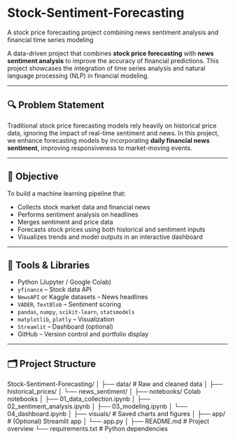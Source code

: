 # Stock-Sentiment-Forecasting
A stock price forecasting project combining news sentiment analysis and financial time series modeling

A data-driven project that combines **stock price forecasting** with **news sentiment analysis** to improve the accuracy of financial predictions. This project showcases the integration of time series analysis and natural language processing (NLP) in financial modeling.

---

## 🔍 Problem Statement

Traditional stock price forecasting models rely heavily on historical price data, ignoring the impact of real-time sentiment and news. In this project, we enhance forecasting models by incorporating **daily financial news sentiment**, improving responsiveness to market-moving events.

---

## 🎯 Objective

To build a machine learning pipeline that:
- Collects stock market data and financial news
- Performs sentiment analysis on headlines
- Merges sentiment and price data
- Forecasts stock prices using both historical and sentiment inputs
- Visualizes trends and model outputs in an interactive dashboard

---

## 🧰 Tools & Libraries

- Python (Jupyter / Google Colab)
- `yfinance` – Stock data API
- `NewsAPI` or Kaggle datasets – News headlines
- `VADER`, `TextBlob` – Sentiment scoring
- `pandas`, `numpy`, `scikit-learn`, `statsmodels`
- `matplotlib`, `plotly` – Visualization
- `Streamlit` – Dashboard (optional)
- GitHub – Version control and portfolio display

---

## 🗂️ Project Structure

Stock-Sentiment-Forecasting/
│
├── data/ # Raw and cleaned data
│ ├── historical_prices/
│ └── news_sentiment/
│
├── notebooks/ Colab notebooks
│ ├── 01_data_collection.ipynb
│ ├── 02_sentiment_analysis.ipynb
│ ├── 03_modeling.ipynb
│ └── 04_dashboard.ipynb
│
├── visuals/ # Saved charts and figures
│
├── app/ # (Optional) Streamlit app
│ └── app.py
│
├── README.md # Project overview
└── requirements.txt # Python dependencies
